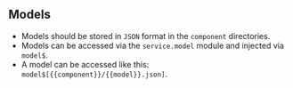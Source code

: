 ## Models
- Models should be stored in `JSON` format in the `component` directories.
- Models can be accessed via the `service.model` module and injected via `model$`.
- A model can be accessed like this: `model$[{{component}}/{{model}}.json]`.
